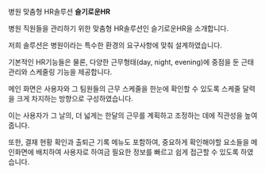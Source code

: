 병원 맞춤형 HR솔루션 **슬기로운HR**

 병원 직원들을 관리하기 위한 맞춤형 HR솔루션인 슬기로운HR을 소개합니다.

 저희 솔루션은 병원이라는 특수한 환경의 요구사항에 맞춰 설계하였습니다. 

기본적인 HR기능들은 물론, 다양한 근무형태(day, night, evening)에 중점을 둔 근태 관리와 스케줄링 기능을 제공합니다. 

 메인 화면은 사용자와 그 팀원들의 근무 스케줄을 한눈에 확인할 수 있도록 스케줄 달력을 크게 차지하는 방향으로 구성하였습니다. 

이는 사용자가 그 날의, 더 넓게는 한달의 근무를 계획하고 조정하는 데에 직관성을 높여줍니다.

 또한, 결재 현황 확인과 출퇴근 기록 메뉴도 포함하여, 중요하게 확인해야할 요소들을 메인화면에 배치하여 사용자로 하여금 필요한 정보를 빠르고 쉽게 접근할 수 있도록 하였습니다.
